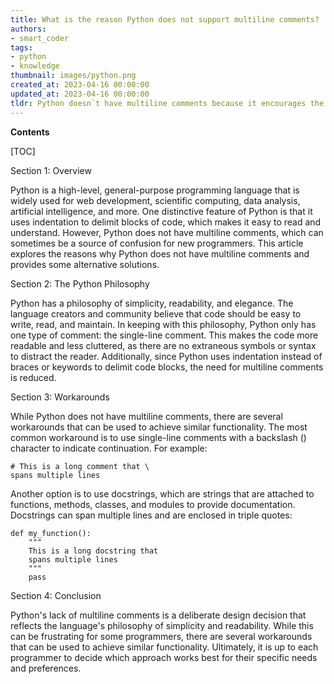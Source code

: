 ```yaml
---
title: What is the reason Python does not support multiline comments?
authors:
- smart_coder
tags:
- python
- knowledge
thumbnail: images/python.png
created_at: 2023-04-16 00:00:00
updated_at: 2023-04-16 00:00:00
tldr: Python doesn`t have multiline comments because it encourages the use of docstrings for documentation and code clarity.
---
```


**Contents**

[TOC]

Section 1: Overview

Python is a high-level, general-purpose programming language that is widely used for web development, scientific computing, data analysis, artificial intelligence, and more. One distinctive feature of Python is that it uses indentation to delimit blocks of code, which makes it easy to read and understand. However, Python does not have multiline comments, which can sometimes be a source of confusion for new programmers. This article explores the reasons why Python does not have multiline comments and provides some alternative solutions.

Section 2: The Python Philosophy

Python has a philosophy of simplicity, readability, and elegance. The language creators and community believe that code should be easy to write, read, and maintain. In keeping with this philosophy, Python only has one type of comment: the single-line comment. This makes the code more readable and less cluttered, as there are no extraneous symbols or syntax to distract the reader. Additionally, since Python uses indentation instead of braces or keywords to delimit code blocks, the need for multiline comments is reduced.

Section 3: Workarounds

While Python does not have multiline comments, there are several workarounds that can be used to achieve similar functionality. The most common workaround is to use single-line comments with a backslash (\) character to indicate continuation. For example:

```
# This is a long comment that \
spans multiple lines
```

Another option is to use docstrings, which are strings that are attached to functions, methods, classes, and modules to provide documentation. Docstrings can span multiple lines and are enclosed in triple quotes:

```
def my_function():
    """
    This is a long docstring that
    spans multiple lines
    """
    pass
```

Section 4: Conclusion

Python's lack of multiline comments is a deliberate design decision that reflects the language's philosophy of simplicity and readability. While this can be frustrating for some programmers, there are several workarounds that can be used to achieve similar functionality. Ultimately, it is up to each programmer to decide which approach works best for their specific needs and preferences.
